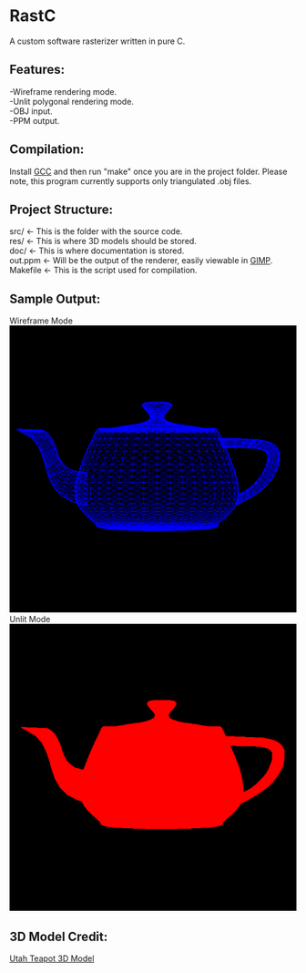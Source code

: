 # RastC
A custom software rasterizer written in pure C.

## Features:
-Wireframe rendering mode.\
-Unlit polygonal rendering mode.\
-OBJ input.\
-PPM output.

## Compilation:
Install [GCC](https://gcc.gnu.org/) and then run "make" once you are in the project folder. Please note, this program currently supports only triangulated .obj files.

## Project Structure:
src/ <- This is the folder with the source code.\
res/ <- This is where 3D models should be stored.\
doc/ <- This is where documentation is stored.\
out.ppm <- Will be the output of the renderer, easily viewable in [GIMP](https://www.gimp.org/downloads/).\
Makefile <- This is the script used for compilation.

## Sample Output:
Wireframe Mode\
![A wireframe output from RastC.](wire_out.png "Render")\
Unlit Mode\
![A unlit polygonal output from RastC.](unlit_out.png "Render")

## 3D Model Credit:
[Utah Teapot 3D Model](https://users.cs.utah.edu/~dejohnso/models/teapot.html)
